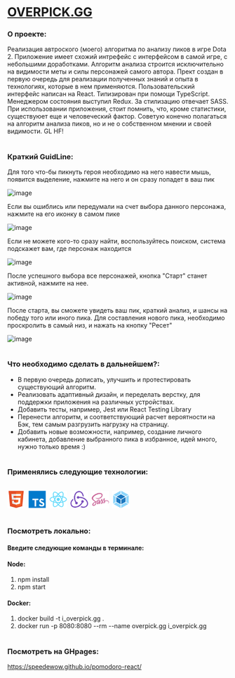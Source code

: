 # [OVERPICK.GG](https://speedewow.github.io/pomodoro-react/)

### О проекте:


Реализация автроского (моего) алгоритма по анализу пиков в игре Dota 2. Приложение имеет схожий интрефейс с интерфейсом в самой игре, с небольшими доработками. Алгоритм анализа строится исключительно на видимости меты и силы персонажей самого автора. Прект создан в первую очередь для реализации полученных знаний и опыта в технологиях, которые в нем применяются. Пользовательский интерфейс написан на React. Типизирован при помощи TypeScript. Менеджером состояния выступил Redux. За стилизацию отвечает SASS. При использовании приложения, стоит помнить, что, кроме статистики, существуюет еще и человеческий фактор. Советую конечно полагаться на алгоритм анализа пиков, но и не о собственном мнении и своей видимости. GL HF!


#

### Краткий GuidLine:

Для того что-бы пикнуть героя необходимо на него навести мышь, появится выделение, нажмите на него и он сразу попадет в ваш пик

![image](https://user-images.githubusercontent.com/96829326/202210471-e5a3bcde-4d82-4a48-9a1e-e04e53c578b2.png)

Если вы ошиблись или передумали на счет выбора данного персонажа, нажмите на его иконку в самом пике

![image](https://user-images.githubusercontent.com/96829326/202213601-a88830fd-65cf-4427-a09d-8a3797adee48.png)

Если не можете кого-то сразу найти, воспользуйтесь поиском, система подскажет вам, где персонаж находится

![image](https://user-images.githubusercontent.com/96829326/202210802-493e9c65-c809-4db3-bfc7-6d7e4cafff25.png)

После успешного выбора все персонажей, кнопка "Старт" станет активной, нажмите на нее.

![image](https://user-images.githubusercontent.com/96829326/202210948-0118fb84-9b04-42b6-8418-f3fb514c7afb.png)

После старта, вы сможете увидеть ваш пик, краткий анализ, и шансы на победу того или иного пика. Для составления нового пика, необходимо проскролить в самый низ, и нажать на кнопку "Ресет"

![image](https://user-images.githubusercontent.com/96829326/202211103-2dcb37a8-771a-4238-b9e3-81cae88440cf.png)

#

### Что необходимо сделать в дальнейшем?:

- В первую очередь дописать, улучшить и протестировать существующий алгоритм.
- Реализовать адаптивный дизайн, и переделать верстку, для поддержки приложения на различных устройствах.
- Добавить тесты, например, Jest или React Testing Library
- Перенести алгоритм, и соответствующий расчет вероятности на Бэк, тем самым разгрузить нагрузку на страницу.
- Добавить новые возможности, например, создание личного кабинета, добавление выбранного пика в избранное, идей много, нужно только время :)

#

### Применялись следующие технологии:

<br>
<div>
  <img src="https://github.com/devicons/devicon/blob/master/icons/html5/html5-original.svg" title="HTML5" alt="HTML" width="40" height="40"/>&nbsp;
  <img src="https://github.com/devicons/devicon/blob/master/icons/typescript/typescript-original.svg" title="TypeScript" alt="TypeScript" width="40" height="40"/>&nbsp;
  <img src="https://github.com/devicons/devicon/blob/master/icons/react/react-original.svg" title="React" alt="React" width="40" height="40"/>&nbsp;
  <img src="https://github.com/devicons/devicon/blob/master/icons/redux/redux-original.svg" title="Redux" alt="React" width="40" height="40"/>&nbsp;
  <img src="https://github.com/devicons/devicon/blob/master/icons/sass/sass-original.svg" title="SASS" alt="React" width="40" height="40"/>&nbsp;
  <img src="https://github.com/devicons/devicon/blob/master/icons/webpack/webpack-original.svg" title="Webpack" alt="Webpack" width="40" height="40"/>&nbsp;
  
#

### Посмотреть локально:

#### Введите следующие команды в терминале:

#### Node:

1. npm install
2. npm start

#### Docker:

1. docker build -t i_overpick.gg .
2. docker run -p 8080:8080 --rm --name overpick.gg i_overpick.gg

#

### Посмотреть на GHpages:

https://speedewow.github.io/pomodoro-react/
